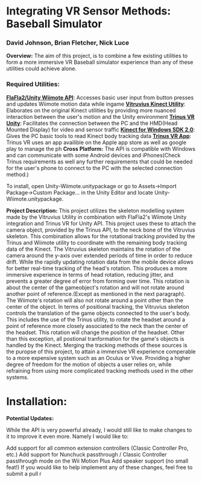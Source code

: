 Integrating VR Sensor Methods: Baseball Simulator
====== 
### David Johnson, Brian Fletcher, Nick Luce

__Overview:__ The aim of this project, is to combine a few existing utilities to form a more immersive VR Baseball simulator experience than any of these utilities
could achieve alone. 

### Required Utilities:
[__FlaFla2/Unity Wiimote API__](https://github.com/Flafla2/Unity-Wiimote): Accesses basic user input from button presses and updates Wiimote motion data while ingame
[__Vitruvius Kinect Utility__](https://github.com/LightBuzz/Vitruvius): Elaborates on the original Kinect utilities by providing more nuanced interaction between the user's motion and the Unity environment
[__Trinus VR Unity__](https://www.assetstore.unity3d.com/en/#!/content/43781): Facilitates the connection between the PC and the HMD(Head Mounted Display) for video 
and sensor traffic
[__Kinect for Windows SDK 2.0__](https://developer.microsoft.com/en-us/windows/kinect/develop): Gives the PC basic tools to read Kinect body tracking data
[__Trinus VR App__](https://www.assetstore.unity3d.com/en/#!/content/43781): Trinus VR uses an app availible on the Apple app store as well as google play to manage
the ph
__Cross Platform:__ The API is compatible with Windows and can communicate with some Android devices and iPhones(Check Trinus requirements as well any further 
requirements that could be needed for the user's phone to connect to the PC with the selected connection method.)

To install, open Unity-Wiimote.unitypackage or go to Assets->Import Package->Custom Package... in the Unity Editor and locate Unity-Wiimote.unitypackage.

__Project Description:__ This project utilizes the skeleton modelling system made by the Vitruvius Utility in combination with FlaFla2's Wiimote Unity integration and Trinus VR for Unity API. This project uses these to attach the camera object, provided by the Trinus API, to the neck bone of the Vitruvius skeleton. This combination allows for the rotational tracking provided by the Trinus and Wiimote utility to coordinate with the remaining body tracking data of the Kinect.
  The Vitruvius skeleton maintains the rotation of the camera around the y-axis over extended periods of time in order to reduce drift. While the rapidly updating rotation data from the mobile device allows for better real-time tracking of the head's rotation. This produces a more immersive experience in terms of head rotation, reducing jitter, and prevents a greater degree of error from forming over time. This rotation is about the center of the gameobject's rotation and will not rotate around another point of reference.(Except as mentioned in the next paragraph). The Wiimote's rotation will also not rotate around a point other than the center of the object. 
  In terms of positional tracking, the Vitruvius skeleton controls the translation of the game objects connected to the user's body. This includes the use of the Trinus utility, to rotate the headset around a point of reference more closely associated to the neck than the center of the headset. This rotation will change the position of the headset. Other than this exception, all postional tranformation for the game's objects is handled by the Kinect. 
  Merging the tracking methods of these sources is the puropse of this project, to attain a immersive VR experience comperable to a more expensive system such as an Oculus or Vive. Providing a higher degree of freedom for the motion of objects a user relies on, while refraining from using more complicated tracking methods used in the other systems. 
    
# Installation: #




__Potential Updates:__

While the API is very powerful already, I would still like to make changes to it to improve it even more. Namely I would like to:

Add support for all common extension controllers (Classic Controller Pro, etc.)
Add support for Nunchuck passthrough / Classic Controller passthrough mode on the Wii Motion Plus
Add speaker support (no small feat!)
If you would like to help implement any of these changes, feel free to submit a pull r
